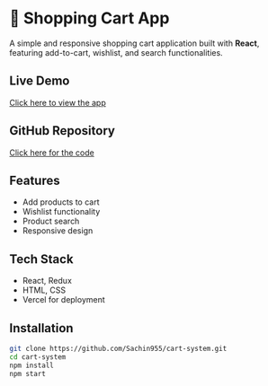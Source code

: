 # 🛒 Shopping Cart App

A simple and responsive shopping cart application built with **React**, featuring add-to-cart, wishlist, and search functionalities.

## Live Demo
[Click here to view the app](https://cart-system-umber.vercel.app/)

## GitHub Repository
[Click here for the code](https://github.com/Sachin955/cart-system)

## Features
- Add products to cart
- Wishlist functionality
- Product search
- Responsive design

## Tech Stack
- React, Redux
- HTML, CSS
- Vercel for deployment


## Installation
```bash
git clone https://github.com/Sachin955/cart-system.git
cd cart-system
npm install
npm start
